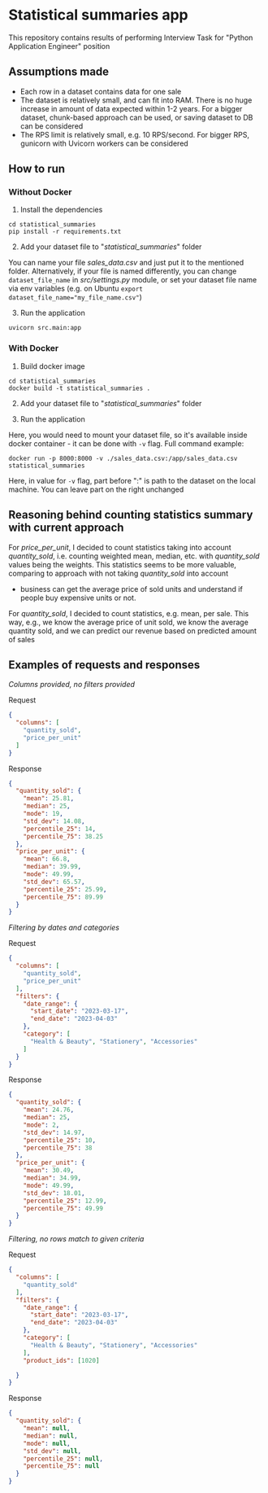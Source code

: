 # Statistical summaries app

This repository contains results of performing Interview Task for 
"Python Application Engineer" position

## Assumptions made
- Each row in a dataset contains data for one sale
- The dataset is relatively small, and can fit into RAM. There is no huge increase in amount of data 
expected within 1-2 years. For a bigger dataset, chunk-based approach can be used, or saving dataset to DB can be considered
- The RPS limit is relatively small, e.g. 10 RPS/second. For bigger RPS, gunicorn with Uvicorn workers can be considered


## How to run


### Without Docker
1. Install the dependencies

```
cd statistical_summaries
pip install -r requirements.txt
```

2. Add your dataset file to "_statistical_summaries_" folder

You can name your file _sales_data.csv_ and just put it to the mentioned folder.
Alternatively, if your file is named differently, you can change `dataset_file_name` in 
_src/settings.py_ module, or set your dataset file name via env variables
(e.g. on Ubuntu `export dataset_file_name="my_file_name.csv"`)

3. Run the application

```
uvicorn src.main:app
```

### With Docker

1. Build docker image
```
cd statistical_summaries
docker build -t statistical_summaries .
```

2. Add your dataset file to "_statistical_summaries_" folder


3. Run the application

Here, you would need to mount your dataset file, so it's available
inside docker container - it can be done with `-v` flag.
Full command example:
```
docker run -p 8000:8000 -v ./sales_data.csv:/app/sales_data.csv statistical_summaries
```
Here, in value for `-v` flag, part before ":" is path to the dataset on the local machine. 
You can leave part on the right unchanged


## Reasoning behind counting statistics summary with current approach

For _price_per_unit_, I decided to count statistics taking into account _quantity_sold_, i.e. counting weighted mean, 
median, etc. with _quantity_sold_ values being the weights. 
This statistics seems to be more valuable, comparing to approach with not taking _quantity_sold_ into account
- business can get the average price of sold units and understand if people buy expensive units or not.

For _quantity_sold_, I decided to count statistics, e.g. mean, per sale. This way, e.g., we know the average price of unit sold,
we know the average quantity sold, and we can predict our revenue based on predicted amount of sales


## Examples of requests and responses

_Columns provided, no filters provided_

Request
```json
{
  "columns": [
    "quantity_sold",
    "price_per_unit"
  ]
}
```

Response
```json
{
  "quantity_sold": {
    "mean": 25.81,
    "median": 25,
    "mode": 19,
    "std_dev": 14.08,
    "percentile_25": 14,
    "percentile_75": 38.25
  },
  "price_per_unit": {
    "mean": 66.8,
    "median": 39.99,
    "mode": 49.99,
    "std_dev": 65.57,
    "percentile_25": 25.99,
    "percentile_75": 89.99
  }
}
```

_Filtering by dates and categories_

Request
```json
{
  "columns": [
    "quantity_sold",
    "price_per_unit"
  ],
  "filters": {
    "date_range": {
      "start_date": "2023-03-17",
      "end_date": "2023-04-03"
    },
    "category": [
      "Health & Beauty", "Stationery", "Accessories"
    ]
  }
}
```



Response
```json
{
  "quantity_sold": {
    "mean": 24.76,
    "median": 25,
    "mode": 2,
    "std_dev": 14.97,
    "percentile_25": 10,
    "percentile_75": 38
  },
  "price_per_unit": {
    "mean": 30.49,
    "median": 34.99,
    "mode": 49.99,
    "std_dev": 18.01,
    "percentile_25": 12.99,
    "percentile_75": 49.99
  }
}
```

_Filtering, no rows match to given criteria_

Request
```json
{
  "columns": [
    "quantity_sold"
  ],
  "filters": {
    "date_range": {
      "start_date": "2023-03-17",
      "end_date": "2023-04-03"
    },
    "category": [
      "Health & Beauty", "Stationery", "Accessories"
    ],
    "product_ids": [1020]

  }
}
```

Response
```json
{
  "quantity_sold": {
    "mean": null,
    "median": null,
    "mode": null,
    "std_dev": null,
    "percentile_25": null,
    "percentile_75": null
  }
}
```